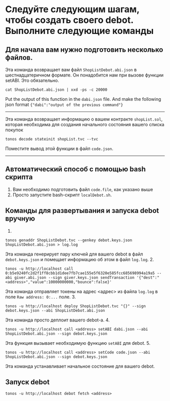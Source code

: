 # Cледуйте следующим шагам, чтобы создать своего debot. Выполните следующие команды

##  Для начала вам нужно подготовить несколько файлов.
Эта команда возвращает вам файл `ShopListDebot.abi.json` в шестнадцатеричном формате. Он понадобится нам при вызове функции setABI. Это обязательно.
```shell 
cat ShopListDebot.abi.json | xxd -ps -c 20000
``` 
Put the output of this function in the `dabi.json` file. And make the following json format `{"dabi":"output of the previous command"}`
  
---  
Эта команда возвращает информацию о вашем контракте `shopList.sol`, которая необходима для создания начального состояния вашего списка покупок
```shell 
tonos decode stateinit shopList.tvc --tvc
```  
Поместите вывод этой функции в файл `code.json`.
  
---  
## Автоматический способ с помощью bash  скрипта
1. Вам необходимо подготовить файл `code.file`, как указано выше
2. Просто запустите bash-скрипт `localDebot.sh`.

## Команды для развертывания и запуска debot вручную
1.
```  
tonos genaddr ShopListDebot.tvc --genkey debot.keys.json ShopListDebot.abi.json > log.log  
``` 
Эта команда генерирует пару ключей для вашего debot в файл `debot.keys.json` и помещает информацию об этом в файл `log.log`.
2.
```  
tonos -u http://localhost call 0:b5e9240fc2d2f1ff8cbb1d1dee7fb7cae155e5f6320e585fcc685698994a19a5 --abi giver.abi.json --sign giver.keys.json sendTransaction '{"dest":"<address>","value":10000000000,"bounce":false}'  
``` 
Эта команда отправляет токены на адрес <адрес> из файла `log.log` в поле `Raw address: 0:...` поле.
3.
```  
tonos -u http://localhost deploy ShopListDebot.tvc "{}" --sign debot.keys.json --abi ShopListDebot.abi.json  
```  
Эта команда просто деплоит вашего debot-а.
4.
```  
tonos -u http://localhost call <address> setABI dabi.json --abi ShopListDebot.abi.json --sign debot.keys.json  
```  
Эта функция вызывает необходимую функцию `setABI` для debot.
5.
```  
tonos -u http://localhost call <address> setCode code.json --abi ShopListDebot.abi.json --sign debot.keys.json  
```  
Эта команда устанавливает начальное состояние для вашего debot.

## Запуск debot
```  
tonos -u http://localhost debot fetch <address>  
```